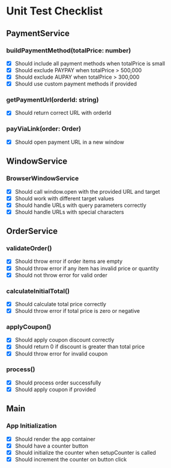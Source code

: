 # Unit Test Checklist

## PaymentService

### buildPaymentMethod(totalPrice: number)
- [x] Should include all payment methods when totalPrice is small
- [x] Should exclude PAYPAY when totalPrice > 500,000
- [x] Should exclude AUPAY when totalPrice > 300,000
- [x] Should use custom payment methods if provided

### getPaymentUrl(orderId: string)
- [x] Should return correct URL with orderId

### payViaLink(order: Order)
- [x] Should open payment URL in a new window

## WindowService

### BrowserWindowService
- [x] Should call window.open with the provided URL and target
- [x] Should work with different target values
- [x] Should handle URLs with query parameters correctly
- [x] Should handle URLs with special characters

## OrderService

### validateOrder()
- [x] Should throw error if order items are empty
- [x] Should throw error if any item has invalid price or quantity
- [x] Should not throw error for valid order

### calculateInitialTotal()
- [x] Should calculate total price correctly
- [x] Should throw error if total price is zero or negative

### applyCoupon()
- [x] Should apply coupon discount correctly
- [x] Should return 0 if discount is greater than total price
- [x] Should throw error for invalid coupon

### process()

- [x] Should process order successfully
- [x] Should apply coupon if provided

## Main

### App Initialization
- [x] Should render the app container
- [x] Should have a counter button
- [x] Should initialize the counter when setupCounter is called
- [x] Should increment the counter on button click
